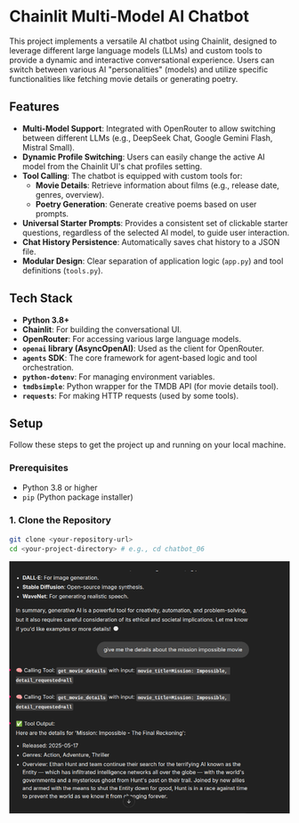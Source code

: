 # Chainlit Multi-Model AI Chatbot

This project implements a versatile AI chatbot using Chainlit, designed to leverage different large language models (LLMs) and custom tools to provide a dynamic and interactive conversational experience. Users can switch between various AI "personalities" (models) and utilize specific functionalities like fetching movie details or generating poetry.

## Features

- **Multi-Model Support**: Integrated with OpenRouter to allow switching between different LLMs (e.g., DeepSeek Chat, Google Gemini Flash, Mistral Small).
- **Dynamic Profile Switching**: Users can easily change the active AI model from the Chainlit UI's chat profiles setting.
- **Tool Calling**: The chatbot is equipped with custom tools for:
  - **Movie Details**: Retrieve information about films (e.g., release date, genres, overview).
  - **Poetry Generation**: Generate creative poems based on user prompts.
- **Universal Starter Prompts**: Provides a consistent set of clickable starter questions, regardless of the selected AI model, to guide user interaction.
- **Chat History Persistence**: Automatically saves chat history to a JSON file.
- **Modular Design**: Clear separation of application logic (`app.py`) and tool definitions (`tools.py`).

## Tech Stack

- **Python 3.8+**
- **Chainlit**: For building the conversational UI.
- **OpenRouter**: For accessing various large language models.
- **`openai` library (AsyncOpenAI)**: Used as the client for OpenRouter.
- **`agents` SDK**: The core framework for agent-based logic and tool orchestration.
- **`python-dotenv`**: For managing environment variables.
- **`tmdbsimple`**: Python wrapper for the TMDB API (for movie details tool).
- **`requests`**: For making HTTP requests (used by some tools).

## Setup

Follow these steps to get the project up and running on your local machine.

### Prerequisites

- Python 3.8 or higher
- `pip` (Python package installer)

### 1. Clone the Repository

```bash
git clone <your-repository-url>
cd <your-project-directory> # e.g., cd chatbot_06
```

![Chatbot Output](images/chatss.png)


